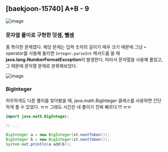 ## [baekjoon-15740] A+B - 9

![image](https://user-images.githubusercontent.com/22045163/105036656-219aea80-5aa0-11eb-8cb0-f31e36960415.png)

### 문자열 풀이로 구현한 덧셈, 뺄셈

좀 특이한 문제였다. 
해당 문제는 입력 숫자의 길이가 매우 크기 때문에 그냥 `+` operator를 사용해 돌리면 
`Integer.parseInt` 메서드를 쓸 때 **java.lang.NumberFormatException**이 발생한다. 
따라서 문자열을 사용해 풀었고, 그 때문에 문자열 문제로 분류해보았다.

![image](https://user-images.githubusercontent.com/22045163/105037027-b4d42000-5aa0-11eb-9d43-3fd3cf0265ed.png)

### BigInteger

허무하게도 다른 풀이를 찾아봤을 때, java.math.BigInteger 클래스를 사용하면 간단하게 풀 수 있었다. ㅠㅠ 
그래도 시간은 내 풀이가 진짜 빠르다 !!! ㅠㅠ

```java
import java.math.BigInteger;

// ...

BigInteger a = new BigInteger(st.nextToken());
BigInteger b = new BigInteger(st.nextToken());
System.out.println(a.add(b));
```
